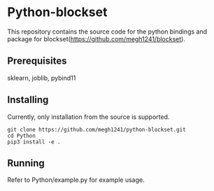# Python-blockset

This repository contains the source code for the python bindings and package for
blockset(https://github.com/megh1241/blockset).

## Prerequisites
sklearn, joblib, pybind11

## Installing
Currently, only installation from the source is supported. 
```
git clone https://github.com/megh1241/python-blockset.git 
cd Python 
pip3 install -e .
```

## Running

Refer to Python/example.py for example usage.

